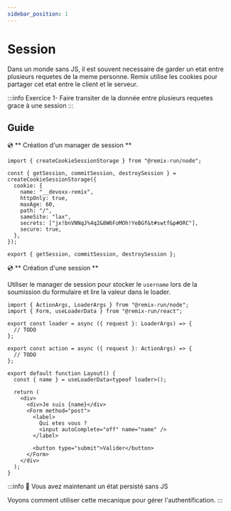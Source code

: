 ```yaml
---
sidebar_position: 1
---
```


# Session

Dans un monde sans JS, il est souvent necessaire de garder un etat entre plusieurs requetes de la meme personne. Remix utilise les cookies pour partager cet etat entre le client et le serveur.

:::info Exercice
1- Faire transiter de la donnée entre plusieurs requetes grace à une session
:::

## Guide

💿 ** Création d'un manager de session **

```tsx title="app/utils/user-session.server.ts"
import { createCookieSessionStorage } from "@remix-run/node";

const { getSession, commitSession, destroySession } = createCookieSessionStorage({
  cookie: {
    name: "__devoxx-remix",
    httpOnly: true,
    maxAge: 60,
    path: "/",
    sameSite: "lax",
    secrets: ["jx!bnVNNqJ%4q2&8W6FoMOh!YeBGf&t#swtf&p#ORC"],
    secure: true,
  },
});

export { getSession, commitSession, destroySession };
```

💿 ** Création d'une session **

Utiliser le manager de session pour stocker le `username` lors de la soumission du formulaire et lire la valeur dans le loader.

```tsx title="app/utils/user-session.server.ts"
import { ActionArgs, LoaderArgs } from "@remix-run/node";
import { Form, useLoaderData } from "@remix-run/react";

export const loader = async ({ request }: LoaderArgs) => {
  // TODO
};

export const action = async ({ request }: ActionArgs) => {
  // TODO
};

export default function Layout() {
  const { name } = useLoaderData<typeof loader>();

  return (
    <div>
      <div>Je suis {name}</div>
      <Form method="post">
        <label>
          Qui etes vous ?
          <input autoComplete="off" name="name" />
        </label>

        <button type="submit">Valider</button>
      </Form>
    </div>
  );
}
```

:::info 👏 Vous avez maintenant un état persisté sans JS

Voyons comment utiliser cette mecanique pour gérer l'authentification.
:::
